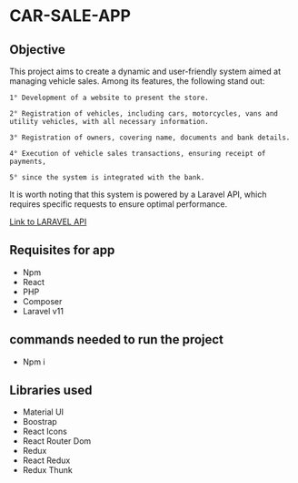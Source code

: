 # CAR-SALE-APP 

## Objective

This project aims to create a dynamic and user-friendly system aimed at managing vehicle sales. Among its features, the following stand out:

    1° Development of a website to present the store.
    
    2° Registration of vehicles, including cars, motorcycles, vans and utility vehicles, with all necessary information.
    
    3° Registration of owners, covering name, documents and bank details.
    
    4° Execution of vehicle sales transactions, ensuring receipt of payments,
    
    5° since the system is integrated with the bank.

It is worth noting that this system is powered by a Laravel API, which requires specific requests to ensure optimal performance.

[Link to LARAVEL API](https://github.com/Leon14789/car-sale-api)


## Requisites for app

<ul>
  <li>Npm</li>
  <li>React</li>
  <li>PHP</li>
  <li>Composer</li>
  <li>Laravel v11</li>

</ul>

## commands needed to run the project

<ul>
  <li>Npm i</li>
</ul>


## Libraries used

<ul>
  <li>Material UI</li>
  <li> Boostrap</li>
  <li>React Icons</li>
  <li>React Router Dom</li>
  <li>Redux</li>
  <li>React Redux </li>
  <li>Redux Thunk</li>
</ul>
